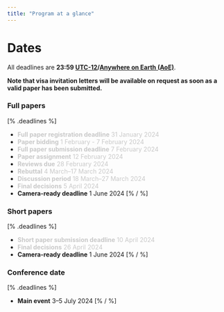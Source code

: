 ```yaml
---
title: "Program at a glance"
---
```


# Dates

All deadlines are **23:59 [UTC-12](https://www.timeanddate.com/time/zones/aoe)/[Anywhere on Earth (AoE)](https://en.wikipedia.org/wiki/Anywhere_on_Earth)**.

**Note that visa invitation letters will be available on request as soon as a valid paper has been submitted.**

### Full papers
[% .deadlines %]
* <span style="color:#c9c9c9">**Full paper registration deadline** 31 January 2024</span>
* <span style="color:#c9c9c9">**Paper bidding** 1 February - 7 February 2024</span>
* <span style="color:#c9c9c9">**Full paper submission deadline** 7 February 2024</span>
* <span style="color:#c9c9c9">**Paper assignment** 12 February 2024</span>
* <span style="color:#c9c9c9">**Reviews due** 28 February 2024</span>
* <span style="color:#c9c9c9">**Rebuttal** 4 March–17 March 2024</span>
* <span style="color:#c9c9c9">**Discussion period** 18 March–27 March 2024</span>
* <span style="color:#c9c9c9">**Final decisions** 5 April 2024</span>
* **Camera-ready deadline** 1 June 2024
[% / %]

### Short papers
[% .deadlines %]
* <span style="color:#c9c9c9">**Short paper submission deadline** 10 April 2024</span>
* <span style="color:#c9c9c9">**Final decisions** 26 April 2024</span>
* **Camera-ready deadline** 1 June 2024
[% / %]

### Conference date
[% .deadlines %]
* **Main event** 3–5 July 2024
[% / %]